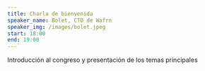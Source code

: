 ```yaml
---
title: Charla de bienvenida
speaker_name: Bolet, CTO de Wafrn
speaker_img: /images/bolet.jpeg
start: 18:00
end: 19:00
---
```

Introducción al congreso y presentación de los temas principales